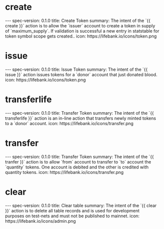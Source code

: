 <h1 class="contract">create</h1>
---
spec-version: 0.1.0
title: Create Token
summary: The intent of the `{{ create }}` action is to allow the `issuer` account to create a token in supply of `maximum_supply`. If validation is successful a new entry in statstable for token symbol scope gets created..
icon: https://lifebank.io/icons/token.png

<h1 class="contract">issue</h1>
---
spec-version: 0.1.0
title: Issue Token
summary: The intent of the `{{ issue }}` action issues tokens for a `donor` account that just donated blood.
icon: https://lifebank.io/icons/token.png

<h1 class="contract">transferlife</h1>
---
spec-version: 0.1.0
title: Transfer Token
summary: The intent of the `{{ transferlife }}` action is an in-line action that transfers newly minted tokens to a `donor` account.
icon: https://lifebank.io/icons/transfer.png

<h1 class="contract">transfer</h1>
---
spec-version: 0.1.0
title: Transfer Token
summary: The intent of the `{{ tranfer }}` action is to allow `from` account to transfer to `to` account the `quantity` tokens. One account is debited and the other is credited with quantity tokens.
icon: https://lifebank.io/icons/transfer.png

<h1 class="contract">clear</h1>
---
spec-version: 0.1.0
title: Clear table
summary: The intent of the `{{ clear }}` action is to delete all table records and is used for development purposes on test-nets and must not be published to mainnet.
icon: https://lifebank.io/icons/admin.png



